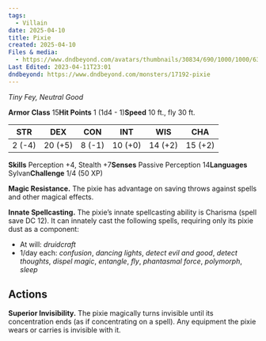 ```yaml
---
tags:
  - Villain
date: 2025-04-10
title: Pixie
created: 2025-04-10
Files & media:
  - https://www.dndbeyond.com/avatars/thumbnails/30834/690/1000/1000/638063894965168047.png
Last Edited: 2023-04-11T23:01
dndbeyond: https://www.dndbeyond.com/monsters/17192-pixie
---
```

_Tiny Fey, Neutral Good_

**Armor Class** 15**Hit Points** 1 (1d4 - 1)**Speed** 10 ft., fly 30 ft.

| STR    | DEX     | CON    | INT     | WIS     | CHA     |
| ------ | ------- | ------ | ------- | ------- | ------- |
| 2 (-4) | 20 (+5) | 8 (-1) | 10 (+0) | 14 (+2) | 15 (+2) |

**Skills** Perception +4, Stealth +7**Senses** Passive Perception 14**Languages** Sylvan**Challenge** 1/4 (50 XP)

**Magic Resistance.** The pixie has advantage on saving throws against spells and other magical effects.

**Innate Spellcasting.** The pixie’s innate spellcasting ability is Charisma (spell save DC 12). It can innately cast the following spells, requiring only its pixie dust as a component:

- At will: _druidcraft_
- 1/day each: _confusion_, _dancing lights_, _detect evil and good_, _detect thoughts_, _dispel magic_, _entangle_, _fly_, _phantasmal force_, _polymorph_, _sleep_

## Actions

**Superior Invisibility.** The pixie magically turns invisible until its concentration ends (as if concentrating on a spell). Any equipment the pixie wears or carries is invisible with it.